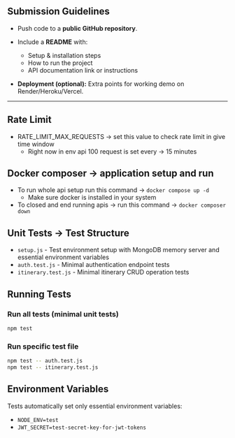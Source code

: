 
## Submission Guidelines

* Push code to a **public GitHub repository**.
* Include a **README** with:

  * Setup & installation steps
  * How to run the project
  * API documentation link or instructions
* **Deployment (optional):** Extra points for working demo on Render/Heroku/Vercel.

---



## Rate Limit
- RATE_LIMIT_MAX_REQUESTS -> set this value to check rate limit in give time window
  - Right now in env api 100 request is set every -> 15 minutes

## Docker composer -> application setup and run
- To run whole api setup run this command -> `docker compose up -d `
  - Make sure docker is installed in your system
- To closed and end running apis -> run this command -> `docker composer down`


## Unit Tests -> Test Structure

- `setup.js` - Test environment setup with MongoDB memory server and essential environment variables
- `auth.test.js` - Minimal authentication endpoint tests
- `itinerary.test.js` - Minimal itinerary CRUD operation tests

## Running Tests

### Run all tests (minimal unit tests)
```bash
npm test
```

### Run specific test file
```bash
npm test -- auth.test.js
npm test -- itinerary.test.js
```

## Environment Variables

Tests automatically set only essential environment variables:
- `NODE_ENV=test`
- `JWT_SECRET=test-secret-key-for-jwt-tokens`

